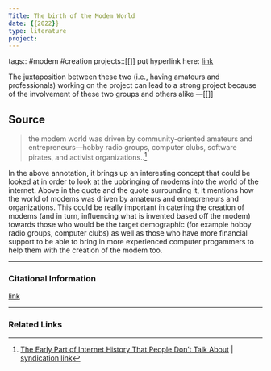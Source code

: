 ```yaml
---
Title: The birth of the Modem World
date: {{2022}}
type: literature
project:
---
```

tags:: #modem #creation 
projects::[[]]
put hyperlink here: [link](https://slate.com/technology/2022/09/modem-world-bbs-internet-history.html) 

The juxtaposition between these two (i.e., having amateurs and professionals) working on the project can lead to a strong project because of the involvement of these two groups and others alike
&mdash;[[]]

## Source 
> the modem world was driven by community-oriented amateurs and entrepreneurs—hobby radio groups, computer clubs, software pirates, and activist organizations..[^1]

[^1]: [The Early Part of Internet History That People Don’t Talk About](https://issues.org/prehistory-social-media-modem-world-driscoll/) | [syndication link](tk) 

In the above annotation, it brings up an interesting concept that could be looked at in order to look at the upbringing of modems into the world of the internet. Above in the quote and the quote surrounding it, it mentions how the world of modems was driven by amateurs and entrepreneurs and organizations. This could be really important in catering the creation of modems (and in turn, influencing what is invented based off the modem) towards those who would be the target demographic (for example hobby radio groups, computer clubs) as well as those who have more financial support to be able to bring in more experienced computer progammers to help them with the creation of the modem too.

---
### Citational Information

[link](https://slate.com/technology/2022/09/modem-world-bbs-internet-history.html) 

---

### Related Links
